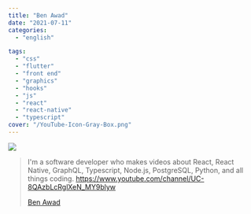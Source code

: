 ```yaml
---
title: "Ben Awad"
date: "2021-07-11"
categories:
  - "english"

tags:
  - "css"
  - "flutter"
  - "front end"
  - "graphics"
  - "hooks"
  - "js"
  - "react"
  - "react-native"
  - "typescript"
cover: "/YouTube-Icon-Gray-Box.png"
---
```


![](https://yt3.ggpht.com/ytc/AKedOLScd3qE7Blu2CtRbzkfBzbEwE3_bIpO-dRaQjTPTg=s176-c-k-c0x00ffffff-no-rj)

> I'm a software developer who makes videos about React, React Native, GraphQL, Typescript, Node.js, PostgreSQL, Python, and all things coding. https://www.youtube.com/channel/UC-8QAzbLcRglXeN_MY9blyw
>
> [Ben Awad](https://www.youtube.com/channel/UC-8QAzbLcRglXeN_MY9blyw)
